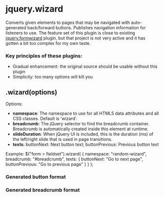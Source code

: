 # jquery.wizard #

Converts given elements to pages that may be navigated with auto-generated back/forward buttons. Publishes navigation information for listeners to use. The feature set of this plugin is close to existing [jquery.formwizard](https://github.com/thecodemine/formwizard) plugin, but that project is not very active and it has gotten a bit too complex for my own taste.

### Key principles of these plugins: ###
- Gradual enhancement: the original source should be usable without this plugin
- Simplicity: too many options will kill you

## .wizard(options) ##

Options: 

- **namespace**: The namespace to use for all HTML5 data attributes and all CSS classes. Default is 'wizard'.
- **breadcrumb**: The jQuery selector to find the breadcrumb container. Breadcrumb is automatically created inside this element at runtime. 
- **slideDuration**: When jQuery UI is included, this is the duration (ms) of the left/right slide that is used in page transitions.
- **texts**: buttonNext: Next button text; buttonPrevious: Previous button text

Example:
    $("form > fieldset").wizard( { 
        namespace: "random-wizard", 
        breadcrumb: "#breadcrumb",
        texts: {
            buttonNext: "Go to next page",
            buttonPrevious: "Go to previous page"
        }
    } );

### Generated button format ###

### Generated breadcrumb format ###